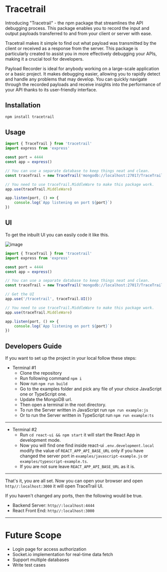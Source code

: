 # Tracetrail

Introducing "Tracetrail" -  the npm package that streamlines the API debugging process. This package enables you to record the input and output payloads transferred to and from your client or server with ease.

Tracetrail makes it simple to find out what payload was transmitted by the client or received as a response from the server. This package is particularly created to assist you in more effectively debugging your APIs, making it a crucial tool for developers.

Payload Recorder is ideal for anybody working on a large-scale application or a basic project. It makes debugging easier, allowing you to rapidly detect and handle any problems that may develop. You can quickly navigate through the recorded payloads and receive insights into the performance of your API thanks to its user-friendly interface.


## Installation

``` bash
npm install tracetrail
```

## Usage

```javascript
import { TraceTrail } from 'tracetrail'
import express from 'express'

const port = 4444
const app = express()

// You can use a separate database to keep things neat and clean.
const traceTrail = new TraceTrail('mongodb://localhost:27017/TraceTrail')

// You need to use traceTrail.MiddleWare to make this package work.
app.use(traceTrail.MiddleWare)

app.listen(port, () => {
    console.log(`App listening on port ${port}`)
})
```

## UI

To get the inbuilt UI you can easily code it like this.

![image](https://i.imgur.com/YlfNMzF.jpeg)

``` javascript
import { TraceTrail } from 'tracetrail'
import express from 'express'

const port = 4444
const app = express()

// You can use a separate database to keep things neat and clean.
const traceTrail = new TraceTrail('mongodb://localhost:27017/TraceTrail')

// Get the UI
app.use('/tracetrail', traceTrail.UI())

// You need to use traceTrail.MiddleWare to make this package work.
app.use(traceTrail.MiddleWare)

app.listen(port, () => {
    console.log(`App listening on port ${port}`)
})
```


## Developers Guide

If you want to set up the project in your local follow these steps:

- Terminal #1
  - Clone the repository
  - Run following command ```npm i```
  - Now run ```npm run build```
  - Go to the examples folder and pick any file of your choice JavaScript one or TypeScript one.
  - Update the MongoDB url.
  - Then open a terminal in the root directory.
  - To run the Server written in JavaScript run ```npm run example:js``` 
  - Or to run the Server written in TypeScript run ```npm run example:ts```

---

- Terminal #2
  - Run ```cd react-ui && npm start``` it will start the React App in development mode.
  - Now you will find one find inside react-ui ```.env.development.local``` modify the value of ```REACT_APP_API_BASE_URL``` only if you have changed the server port in ```examples/javascript-example.js``` or ```examples/typescript-example.ts```. 
  - If you are not sure leave ```REACT_APP_API_BASE_URL``` as it is.


---

That's it, you are all set. Now you can open your browser and open ```http//:localhost:3000``` it will open TraceTrail UI.

If you haven't changed any ports, then the following would be true.
- Backend Server: ```http//:localhost:4444```
- React Front End: ```http//:localhost:3000```

---

# Future Scope
- Login page for access authorization
- Socket.io implementation for real-time data fetch
- Support multiple databases
- Write test cases
